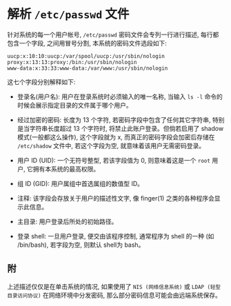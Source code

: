 # 解析 `/etc/passwd` 文件

针对系统的每一个用户帐号, `/etc/passwd` 密码文件会专列一行进行描述, 每行都包含一个字段, 之间用冒号分割,
本系统的密码文件选段如下:

```text
uucp:x:10:10:uucp:/var/spool/uucp:/usr/sbin/nologin
proxy:x:13:13:proxy:/bin:/usr/sbin/nologin
www-data:x:33:33:www-data:/var/www:/usr/sbin/nologin
```

这七个字段分别解释如下:

- 登录名(用户名): 用户在登录系统时必须输入的唯一名称, 当输入 `ls -l` 命令的时候会展示指定目录的文件属于哪个用户。

- 经过加密的密码: 长度为 13 个字符, 若密码字段中包含了任何其它字符串, 特别是当字符串长度超过 13 个字符时, 将禁止此账户登录。但倘若启用了 shadow 模式(一般都这么操作), 这个字段就为 x, 而真正的密码字段会加密后存储在 `/etc/shadow` 文件中, 若这个字段为空, 就意味着该用户无需密码登录。

- 用户 ID (UID): 一个无符号整型, 若该字段值为 0, 则意味着这是一个 `root` 用户, 它拥有本系统的最高权限。

- 组 ID (GID): 用户属组中首选属组的数值型 ID。

- 注释: 该字段会存放关于用户的描述性文字, 像 finger(1) 之类的各种程序会显示此信息。

- 主目录: 用户登录后所处的初始路径。

- 登录 shell: 一旦用户登录, 便交由该程序控制, 通常程序为 shell 的一种 (如 /bin/bash), 若字段为空, 则默认 shell为 bash。

## 附

上述描述仅仅是在单击系统的情况, 如果使用了 `NIS (网络信息系统)` 或 `LDAP (轻型目录访问协议)` 在网络环境中分发密码, 那么部分密码信息可能会由远端系统保存。
